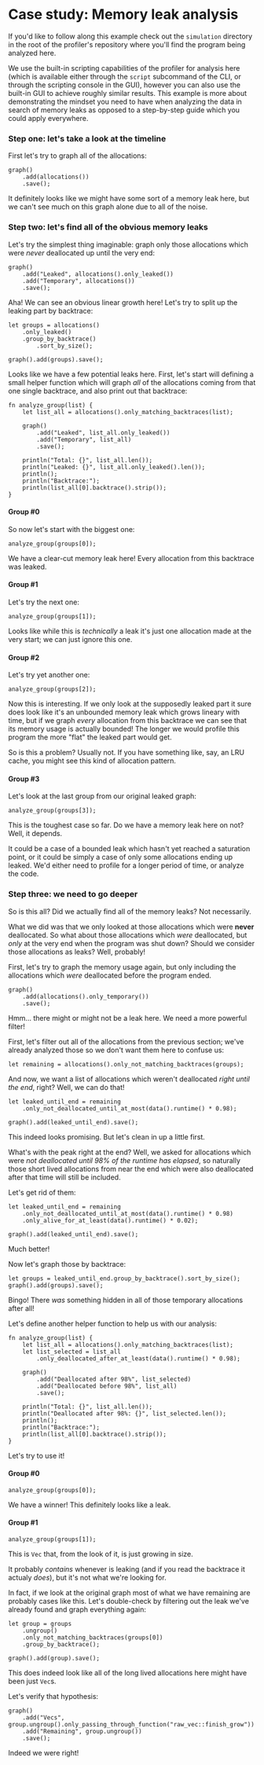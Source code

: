# Case study: Memory leak analysis

If you'd like to follow along this example check out the `simulation`
directory in the root of the profiler's repository where you'll find
the program being analyzed here.

We use the built-in scripting capabilities of the profiler for analysis
here (which is available either through the `script` subcommand of the CLI,
or through the scripting console in the GUI), however you can also use the
built-in GUI to achieve roughly similar results. This example is more about
demonstrating the mindset you need to have when analyzing the data in search
of memory leaks as opposed to a step-by-step guide which you could apply everywhere.

### Step one: let's take a look at the timeline

First let's try to graph all of the allocations:

```rhai,%run
graph()
    .add(allocations())
    .save();
```

It definitely looks like we might have some sort of a memory leak here,
but we can't see much on this graph alone due to all of the noise.

### Step two: let's find all of the obvious memory leaks

Let's try the simplest thing imaginable: graph only those allocations
which were *never* deallocated up until the very end:

```rhai,%run
graph()
    .add("Leaked", allocations().only_leaked())
    .add("Temporary", allocations())
    .save();
```

Aha! We can see an obvious linear growth here! Let's try to split up the leaking part by backtrace:

```rhai,%run
let groups = allocations()
    .only_leaked()
    .group_by_backtrace()
        .sort_by_size();

graph().add(groups).save();
```

Looks like we have a few potential leaks here. First, let's start will
defining a small helper function which will graph *all* of the allocations
coming from that one single backtrace, and also print out that backtrace:

```rhai,%run
fn analyze_group(list) {
    let list_all = allocations().only_matching_backtraces(list);

    graph()
        .add("Leaked", list_all.only_leaked())
        .add("Temporary", list_all)
        .save();

    println("Total: {}", list_all.len());
    println("Leaked: {}", list_all.only_leaked().len());
    println();
    println("Backtrace:");
    println(list_all[0].backtrace().strip());
}
```

#### Group #0

So now let's start with the biggest one:

```rhai,%run
analyze_group(groups[0]);
```

We have a clear-cut memory leak here! Every allocation from this backtrace was leaked.

#### Group #1

Let's try the next one:

```rhai,%run
analyze_group(groups[1]);
```

Looks like while this is *technically* a leak it's just one allocation
made at the very start; we can just ignore this one.

#### Group #2

Let's try yet another one:

```rhai,%run
analyze_group(groups[2]);
```

Now this is interesting. If we only look at the supposedly leaked part it
sure does look like it's an unbounded memory leak which grows lineary with time,
but if we graph *every* allocation from this backtrace we can see that its memory
usage is actually bounded! The longer we would profile this program the more "flat"
the leaked part would get.

So is this a problem? Usually not. If you have something like, say, an LRU cache,
you might see this kind of allocation pattern.

#### Group #3

Let's look at the last group from our original leaked graph:

```rhai,%run
analyze_group(groups[3]);
```

This is the toughest case so far. Do we have a memory leak here on not? Well, it depends.

It could be a case of a bounded leak which hasn't yet reached a saturation point, or it could
be simply a case of only some allocations ending up leaked. We'd either need to profile
for a longer period of time, or analyze the code.


### Step three: we need to go deeper

So is this all? Did we actually find all of the memory leaks? Not necessarily.

What we did was that we only looked at those allocations which were **never** deallocated.
So what about those allocations which *were* deallocated, but *only* at the very end when
the program was shut down? Should we consider those allocations as leaks? Well, probably!

First, let's try to graph the memory usage again, but only including the allocations
which *were* deallocated before the program ended.

```rhai,%run
graph()
    .add(allocations().only_temporary())
    .save();
```

Hmm... there might or might not be a leak here. We need a more powerful filter!

First, let's filter out all of the allocations from the previous section; we've
already analyzed those so we don't want them here to confuse us:

```rhai,%run
let remaining = allocations().only_not_matching_backtraces(groups);
```

And now, we want a list of allocations which weren't deallocated *right until the end*, right?
Well, we can do that!

```rhai,%run
let leaked_until_end = remaining
    .only_not_deallocated_until_at_most(data().runtime() * 0.98);

graph().add(leaked_until_end).save();
```

This indeed looks promising. But let's clean in up a little first.

What's with the peak right at the end? Well, we asked for allocations which were
*not deallocated until 98% of the runtime has elapsed*, so naturally those short
lived allocations from near the end which were also deallocated after that time
will still be included.

Let's get rid of them:

```rhai,%run
let leaked_until_end = remaining
    .only_not_deallocated_until_at_most(data().runtime() * 0.98)
    .only_alive_for_at_least(data().runtime() * 0.02);

graph().add(leaked_until_end).save();
```

Much better!

Now let's graph those by backtrace:

```rhai,%run
let groups = leaked_until_end.group_by_backtrace().sort_by_size();
graph().add(groups).save();
```

Bingo! There *was* something hidden in all of those temporary allocations after all!

Let's define another helper function to help us with our analysis:

```rhai,%run
fn analyze_group(list) {
    let list_all = allocations().only_matching_backtraces(list);
    let list_selected = list_all
        .only_deallocated_after_at_least(data().runtime() * 0.98);

    graph()
        .add("Deallocated after 98%", list_selected)
        .add("Deallocated before 98%", list_all)
        .save();

    println("Total: {}", list_all.len());
    println("Deallocated after 98%: {}", list_selected.len());
    println();
    println("Backtrace:");
    println(list_all[0].backtrace().strip());
}
```

Let's try to use it!

#### Group #0

```rhai,%run
analyze_group(groups[0]);
```

We have a winner! This definitely looks like a leak.

#### Group #1

```rhai,%run
analyze_group(groups[1]);
```

This is `Vec` that, from the look of it, is just growing in size.

It probably *contains* whenever is leaking (and if you read the backtrace
it actualy *does*), but it's not what we're looking for.

In fact, if we look at the original graph most of what we have remaining are
probably cases like this. Let's double-check by filtering out the leak we've already
found and graph everything again:

```rhai,%run
let group = groups
    .ungroup()
    .only_not_matching_backtraces(groups[0])
    .group_by_backtrace();

graph().add(group).save();
```

This does indeed look like all of the long lived allocations here might have been just `Vec`s.

Let's verify that hypothesis:

```rhai,%run
graph()
    .add("Vecs", group.ungroup().only_passing_through_function("raw_vec::finish_grow"))
    .add("Remaining", group.ungroup())
    .save();
```

Indeed we were right!
